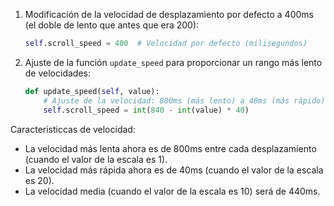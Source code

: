 

1. Modificación de la velocidad de desplazamiento por defecto a 400ms (el doble de lento que antes que era 200):
   ```python
   self.scroll_speed = 400  # Velocidad por defecto (milisegundos)
   ```

2. Ajuste de la función `update_speed` para proporcionar un rango más lento de velocidades:
   ```python
   def update_speed(self, value):
       # Ajuste de la velocidad: 800ms (más lento) a 40ms (más rápido)
       self.scroll_speed = int(840 - int(value) * 40)
   ```

Caracteristiccas  de velocidad:
- La velocidad más lenta ahora es de 800ms entre cada desplazamiento (cuando el valor de la escala es 1).
- La velocidad más rápida ahora es de 40ms (cuando el valor de la escala es 20).
- La velocidad media (cuando el valor de la escala es 10) será de 440ms.





